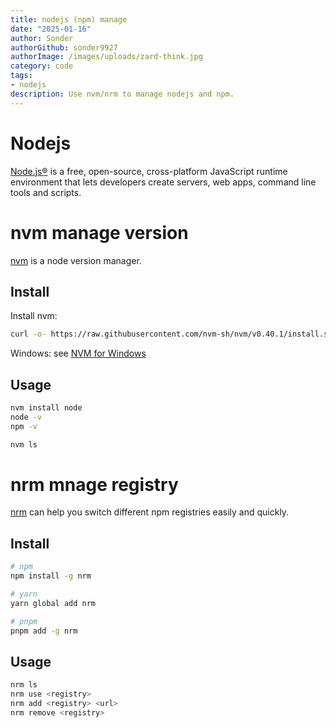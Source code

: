 ```yaml
---
title: nodejs (npm) manage
date: "2025-01-16"
author: Sonder
authorGithub: sonder9927
authorImage: /images/uploads/zard-think.jpg
category: code
tags:
- nodejs
description: Use nvm/nrm to manage nodejs and npm.
---
```


# Nodejs

[Node.js®](https://nodejs.org/) is a free, open-source, cross-platform JavaScript runtime environment that lets developers create servers, web apps, command line tools and scripts.

# nvm manage version

[nvm](https://github.com/nvm-sh/nvm) is a node version manager.

## Install

Install nvm:

```sh
curl -o- https://raw.githubusercontent.com/nvm-sh/nvm/v0.40.1/install.sh | bash
```

Windows: see [NVM for Windows](https://github.com/coreybutler/nvm-windows)

## Usage

```sh
nvm install node
node -v
npm -v

nvm ls
```

# nrm mnage registry

[nrm](https://github.com/Pana/nrm) can help you switch different npm registries easily and quickly.

## Install

```sh
# npm
npm install -g nrm

# yarn 
yarn global add nrm

# pnpm
pnpm add -g nrm
```

## Usage

```sh
nrm ls
nrm use <registry>
nrm add <registry> <url>
nrm remove <registry>
```
